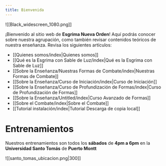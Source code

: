 ```yaml
---
title: Bienvenida
---
```

![[Black_widescreen_1080.png]]

¡Bienvenido al sitio web de **Esgrima Nueva Orden**! Aquí podrás  conocer sobre nuestra agrupación, como también revisar contenidos teóricos de nuestra enseñanza.
Revisa los siguientes artículos:
- [[Quienes somos/index|Quienes somos]]
- [[Qué es la Esgrima con Sable de Luz/index|Qué es la Esgrima con Sable de Luz]]
- [[Sobre la Enseñanza/Nuestras Formas de Combate/index|Nuestras Formas de Combate]]
- [[Sobre la Enseñanza/Curso de Iniciación/index|Curso de Iniciación]]
- [[Sobre la Enseñanza/Curso de Profundización de Formas/index|Curso de Profundización de Formas]]
- [[Sobre la Enseñanza/Untitled/index|Curso Avanzado de Formas]]
- [[Sobre el Combate/index|Sobre el Combate]]
- [[Tutorial instalación/index|Tutorial Descarga de copia local]]

# Entrenamientos

Nuestros entrenamientos son todos los **sábados** de **4pm a 6pm** en la **Universidad Santo Tomás** de **Puerto Montt**

![[santo_tomas_ubicacion.png|300]]

